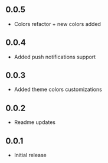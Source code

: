 ## 0.0.5

* Colors refactor + new colors added

## 0.0.4

* Added push notifications support

## 0.0.3

* Added theme colors customizations

## 0.0.2

* Readme updates

## 0.0.1

* Initial release
